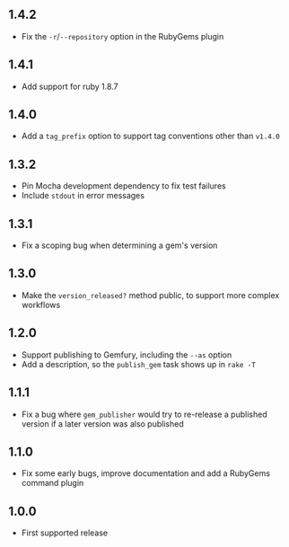 ## 1.4.2

* Fix the `-r`/`--repository` option in the RubyGems plugin

## 1.4.1

* Add support for ruby 1.8.7

## 1.4.0

* Add a `tag_prefix` option to support tag conventions other than `v1.4.0`

## 1.3.2

* Pin Mocha development dependency to fix test failures
* Include `stdout` in error messages

## 1.3.1

* Fix a scoping bug when determining a gem's version

## 1.3.0

* Make the `version_released?` method public, to support more complex workflows

## 1.2.0

* Support publishing to Gemfury, including the `--as` option
* Add a description, so the `publish_gem` task shows up in `rake -T`

## 1.1.1

* Fix a bug where `gem_publisher` would try to re-release a published version
  if a later version was also published

## 1.1.0

* Fix some early bugs, improve documentation and add a RubyGems command plugin

## 1.0.0

* First supported release
